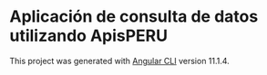 # Aplicación de consulta de datos utilizando ApisPERU

This project was generated with [Angular CLI](https://github.com/angular/angular-cli) version 11.1.4.


